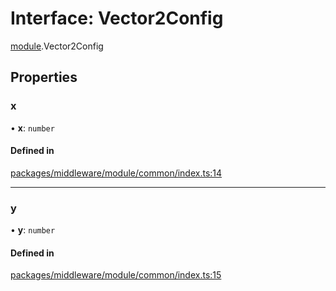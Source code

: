# Interface: Vector2Config

[module](../modules/module.md).Vector2Config

## Properties

### x

• **x**: `number`

#### Defined in

[packages/middleware/module/common/index.ts:14](https://github.com/Shiotsukikaedesari/vis-three/blob/2f5203e6/packages/middleware/module/common/index.ts#L14)

___

### y

• **y**: `number`

#### Defined in

[packages/middleware/module/common/index.ts:15](https://github.com/Shiotsukikaedesari/vis-three/blob/2f5203e6/packages/middleware/module/common/index.ts#L15)
